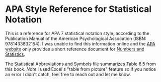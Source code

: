 # APA Style Reference for Statistical Notation
This is a reference for APA 7 statistical notation style, according to the Publication Manual of the American Psychological Assocation (ISBN: 9781433832154). I was unable to find this information online and the [APA website](www.apastyle.apa.org) only provides a short reference document for [Numbers and Statistics](https://apastyle.apa.org/instructional-aids/numbers-statistics-guide.pdf).

The Statistical Abbreviations and Symbols file summarizes Table 6.5 from this book. _Note_ I used Excel's "table from picture" feature so if you notice an error I didn't catch, feel free to reach out and let me know.
